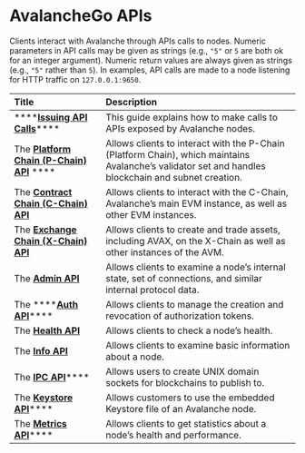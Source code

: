 # AvalancheGo APIs

Clients interact with Avalanche through APIs calls to nodes. Numeric parameters in API calls may be given as strings \(e.g., `"5"` or `5` are both ok for an integer argument\). Numeric return values are always given as strings \(e.g., `"5"` rather than `5`\). In examples, API calls are made to a node listening for HTTP traffic on `127.0.0.1:9650`.

| Title | Description |
| :--- | :--- |
| \*\*\*\*[**Issuing API Calls**](issuing-api-calls.md)\*\*\*\* | This guide explains how to make calls to APIs exposed by Avalanche nodes. |
| The [**Platform Chain \(P-Chain\) API**](platform-chain-p-chain-api.md)           **** | Allows clients to interact with the P-Chain \(Platform Chain\), which maintains Avalanche’s validator set and handles blockchain and subnet creation. |
| The [**Contract Chain \(C-Chain\) API**](contract-chain-c-chain-api.md) | Allows clients to interact with the C-Chain, Avalanche’s main EVM instance, as well as other EVM instances. |
| The [**Exchange Chain \(X-Chain\) API**](exchange-chain-x-chain-api.md) | Allows clients to create and trade assets, including AVAX, on the X-Chain as well as other instances of the AVM. |
| The [**Admin API**](admin-api.md)  | Allows clients to examine a node’s internal state, set of connections, and similar internal protocol data. |
| The ****[**Auth API**](auth-api.md)\*\*\*\* | Allows clients to manage the creation and revocation of authorization tokens. |
| The [**Health API**](health-api.md) | Allows clients to check a node’s health. |
| The [**Info API**](info-api.md)  | Allows clients to examine basic information about a node. |
| The [**IPC API**](ipc-api.md)\*\*\*\* | Allows users to create UNIX domain sockets for blockchains to publish to. |
| The [**Keystore API**](keystore-api.md)\*\*\*\* | Allows customers to use the embedded Keystore file of an Avalanche node. |
| The [**Metrics API**](metrics-api.md)\*\*\*\* | Allows clients to get statistics about a node’s health and performance. |

